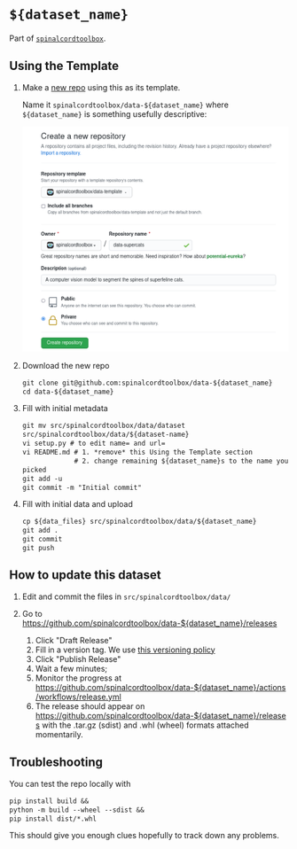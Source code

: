 # `${dataset_name}`

Part of [`spinalcordtoolbox`](https://github.com/spinalcordtoolbox).


## Using the Template

1. Make a [new repo](https://github.com/new) using this as its template.

    Name it `spinalcordtoolbox/data-${dataset_name}` where `${dataset_name}` is something usefully descriptive:

    ![data-template-new](./.data-template-new.png)

3. Download the new repo
    
    ```
    git clone git@github.com:spinalcordtoolbox/data-${dataset_name}
    cd data-${dataset_name}
    ```
    
1. Fill with initial metadata
    
    ```
    git mv src/spinalcordtoolbox/data/dataset src/spinalcordtoolbox/data/${dataset-name}
    vi setup.py # to edit name= and url=
    vi README.md # 1. *remove* this Using the Template section
                 # 2. change remaining ${dataset_name}s to the name you picked
    git add -u
    git commit -m "Initial commit"
    ```
    
1. Fill with initial data and upload
    
    ```
    cp ${data_files} src/spinalcordtoolbox/data/${dataset_name} 
    git add .
    git commit
    git push
    ```


## How to update this dataset

1. Edit and commit the files in `src/spinalcordtoolbox/data/`
2. Go to https://github.com/spinalcordtoolbox/data-${dataset_name}/releases

    1. Click "Draft Release"
    2. Fill in a version tag. We use [this versioning policy](TODO)
    3. Click "Publish Release"
    4. Wait a few minutes;
    5. Monitor the progress at https://github.com/spinalcordtoolbox/data-${dataset_name}/actions/workflows/release.yml
    6. The release should appear on https://github.com/spinalcordtoolbox/data-${dataset_name}/releases
       with the .tar.gz (sdist) and .whl (wheel) formats attached momentarily.

## Troubleshooting

You can test the repo locally with

```
pip install build &&
python -m build --wheel --sdist &&
pip install dist/*.whl
```

This should give you enough clues hopefully to track down any problems.
